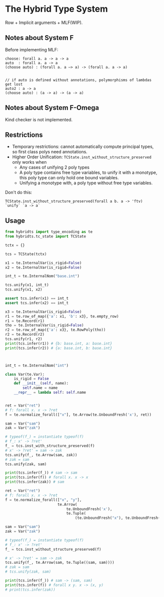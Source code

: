 # The Hybrid Type System

Row + Implicit arguments + MLF(WIP).  

## Notes about System F

Before implementing MLF:
```
choose: forall a. a -> a -> a
auto  : forall a. a -> a
(choose auto) : (forall a. a —> a) -> (forall a. a -> a)


// if auto is defined without annotations, polymorphisms of lambdas get lost
auto2 : a -> a
(choose auto) : (a -> a) -> (a -> a)  
```  

## Notes about System F-Omega

Kind checker is not implemented. 

## Restrictions

- Temporary restrictions: cannot automatically compute principal types, so first class polys need annotations.
- Higher Order Unification: `TCState.inst_without_structure_preserved` only works when
    - Any cases of unifying 2 poly types
    - A poly type contains free type variables, to unify it with a monotype, this poly type can only hold one bound variables.
    - Unifying a monotype with, a poly type without free type variables.
   
Don't do this:
```shell script
TCState.inst_without_structure_preserved(forall a b. a -> 'ftv) `unify` `a -> a`
```
      
## Usage

```python
from hybridts import type_encoding as te
from hybridts.tc_state import TCState

tctx = {}

tcs = TCState(tctx)

x1 = te.InternalVar(is_rigid=False)
x2 = te.InternalVar(is_rigid=False)

int_t = te.InternalNom("base.int")

tcs.unify(x1, int_t)
tcs.unify(x1, x2)

assert tcs.infer(x1) == int_t
assert tcs.infer(x2) == int_t

x3 = te.InternalVar(is_rigid=False)
r1 = te.row_of_map({'a': x1, 'b': x3}, te.empty_row)
r1 = te.Record(r1)
tho = te.InternalVar(is_rigid=False)
r2 = te.row_of_map({'a': x3}, te.RowPoly(tho))
r2 = te.Record(r2)
tcs.unify(r1, r2)
print(tcs.infer(r1)) # {b: base.int, a: base.int}
print(tcs.infer(r2)) # {a: base.int, b: base.int}



int_t = te.InternalNom("int")

class Var(te.Var):
    is_rigid = False
    def __init__(self, name):
        self.name = name
    __repr__ = lambda self: self.name


ret = Var("ret")
# f: forall x. x -> ?ret
f = te.normalize_forall(["x"], te.Arrow(te.UnboundFresh('x'), ret))

sam = Var("sam")
zak = Var("zak")

# typeof(f_) = instantiate typeof(f)
# f_: x' -> ?ret'
f_ = tcs.inst_with_structure_preserved(f)
# x' -> ?ret' = sam -> zak
tcs.unify(f_, te.Arrow(sam, zak))
# zak = sam
tcs.unify(zak, sam)

print(tcs.infer(f_)) # sam -> sam
print(tcs.infer(f)) # forall x. x -> x
print(tcs.infer(zak)) # sam

ret = Var("ret")
# f: forall x. x -> ?ret
f = te.normalize_forall(["x", "y"],
                        te.Arrow(
                            te.UnboundFresh('x'),
                            te.Tuple(
                                (te.UnboundFresh("x"), te.UnboundFresh("y")))))

sam = Var("sam")
zak = Var("zak")

# typeof(f_) = instantiate typeof(f)
# f_: x' -> ?ret'
f_ = tcs.inst_without_structure_preserved(f)

# x' -> ?ret' = sam -> zak
tcs.unify(f_, te.Arrow(sam, te.Tuple((sam, sam))))
# zak = sam
# tcs.unify(zak, sam)

print(tcs.infer(f_)) # sam -> (sam, sam)
print(tcs.infer(f)) # forall x y. x -> (x, y)
# print(tcs.infer(zak))
```